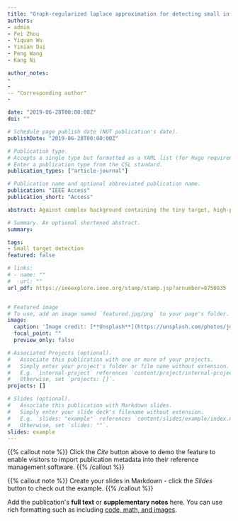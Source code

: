 ```yaml
---
title: "Graph-regularized laplace approximation for detecting small infrared target against complex backgrounds"
authors:
- admin
- Fei Zhou
- Yiquan Wu
- Yimian Dai
- Peng Wang
- Kang Ni

author_notes:
- 
-
-- "Corresponding author"
-

date: "2019-06-28T00:00:00Z"
doi: ""

# Schedule page publish date (NOT publication's date).
publishDate: "2019-06-28T00:00:00Z"

# Publication type.
# Accepts a single type but formatted as a YAML list (for Hugo requirements).
# Enter a publication type from the CSL standard.
publication_types: ["article-journal"]

# Publication name and optional abbreviated publication name.
publication: "IEEE Access"
publication_short: "Access"

abstract: Against complex background containing the tiny target, high-performance infrared small target detection is always treated as a difficult task. Many low-rank recovery-based methods have shown great potential, but they may suffer from high false or missing alarm when encountering the background with intricate interferences. In this paper, a novel graph-regularized Laplace low-rank approximation detecting model (GRLA) is developed for infrared dim target scenes. Initially, a non-convex Laplace low-rank regularizer instead of the nuclear norm is employed to boost the accuracy of heterogeneous background estimation. Then, to maintain the intrinsic structure between background patch-image, the graph regularization is incorporated in the detecting model.Besides, aiming at reducing the nontarget outliers, a reweighted l1 norm with nonnegative constraint is used. Finally, the proposed model is extended to a generalized framework (G-GRLA) by replacing different non-convex rank functions. With the help of the alternating direction method of multiplier (ADMM), the solution of the proposed model is obtained by an iterative optimization scheme. The experimental results on extensive actual infrared images present the superior performance of our proposed method to compare with the state-of-the-art methods.

# Summary. An optional shortened abstract.
summary: 

tags:
- Small target detection
featured: false

# links:
# - name: ""
#   url: ""
url_pdf: https://ieeexplore.ieee.org/stamp/stamp.jsp?arnumber=8750835


# Featured image
# To use, add an image named `featured.jpg/png` to your page's folder. 
image:
  caption: 'Image credit: [**Unsplash**](https://unsplash.com/photos/jdD8gXaTZsc)'
  focal_point: ""
  preview_only: false

# Associated Projects (optional).
#   Associate this publication with one or more of your projects.
#   Simply enter your project's folder or file name without extension.
#   E.g. `internal-project` references `content/project/internal-project/index.md`.
#   Otherwise, set `projects: []`.
projects: []

# Slides (optional).
#   Associate this publication with Markdown slides.
#   Simply enter your slide deck's filename without extension.
#   E.g. `slides: "example"` references `content/slides/example/index.md`.
#   Otherwise, set `slides: ""`.
slides: example
---
```


{{% callout note %}}
Click the *Cite* button above to demo the feature to enable visitors to import publication metadata into their reference management software.
{{% /callout %}}

{{% callout note %}}
Create your slides in Markdown - click the *Slides* button to check out the example.
{{% /callout %}}

Add the publication's **full text** or **supplementary notes** here. You can use rich formatting such as including [code, math, and images](https://wowchemy.com/docs/content/writing-markdown-latex/).
